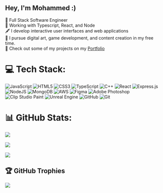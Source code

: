 ## Hey, I'm Mohammed :)

🍎 Full Stack Software Engineer</br>
📜 Working with Typescript, React, and Node</br>
🖋️ I develop interactive user interfaces and web applications</br>
🎨 I pursue digital art, game development, and content creation in my free time.</br>
🌠 Check out some of my projects on my [Portfolio](https://mgahelrasoul.com/)</br>


# 💻 Tech Stack:
![JavaScript](https://img.shields.io/badge/javascript-%FF9A00.svg?style=for-the-badge&logo=javascript&logoColor=%23F7DF1E&color=FF9A00) 
![HTML5](https://img.shields.io/badge/html5-%23E34F26.svg?style=for-the-badge&logo=html5&logoColor=white)
![CSS3](https://img.shields.io/badge/css3-%2300C4CC.svg?style=for-the-badge&logo=css3&logoColor=white)
![TypeScript](https://img.shields.io/badge/typescript-%23007ACC.svg?style=for-the-badge&logo=typescript&logoColor=white) 
![C++](https://img.shields.io/badge/c++-%2300599C.svg?style=for-the-badge&logo=c%2B%2B&logoColor=white) 
![React](https://img.shields.io/badge/react-%2320232a.svg?style=for-the-badge&logo=react&logoColor=%2361DAFB) 
![Express.js](https://img.shields.io/badge/express.js-%23404d59.svg?style=for-the-badge&logo=express&logoColor=%2361DAFB) 
![NodeJS](https://img.shields.io/badge/node.js-6DA55F?style=for-the-badge&logo=node.js&logoColor=white) 
![MongoDB](https://img.shields.io/badge/MongoDB-%234ea94b.svg?style=for-the-badge&logo=mongodb&logoColor=white) 
![AWS](https://img.shields.io/badge/AWS-%23FF9900.svg?style=for-the-badge&logo=amazon-aws&logoColor=white) 
![Figma](https://img.shields.io/badge/figma-%23F24E1E.svg?style=for-the-badge&logo=figma&logoColor=white) 
![Adobe Photoshop](https://img.shields.io/badge/adobe%20photoshop-%DA1F26.svg?style=for-the-badge&logo=adobe%20photoshop&logoColor=white&color=DA1F26) 
![Clip Studio Paint](https://img.shields.io/badge/ClipStudioPaint-%D1D1D1.svg?style=for-the-badge&logo=ClipStudioPaint&logoColor=white&color=D1D1D1) 
![Unreal Engine](https://img.shields.io/badge/unrealengine-%23313131.svg?style=for-the-badge&logo=unrealengine&logoColor=white) 
![GitHub](https://img.shields.io/badge/github-%23121011.svg?style=for-the-badge&logo=github&logoColor=white)
![Git](https://img.shields.io/badge/git-%49021F.svg?style=for-the-badge&logo=git&logoColor=white&color=49021F) 

# 📊 GitHub Stats:
![](https://github-readme-stats.vercel.app/api/top-langs/?username=MGahelrasoul&theme=gotham&hide_border=false&include_all_commits=false&count_private=false&layout=compact)</br></br>
![](https://github-readme-stats.vercel.app/api?username=MGahelrasoul&theme=gotham&hide_border=false&include_all_commits=false&count_private=false)<br/></br>
![](https://nirzak-streak-stats.vercel.app/?user=MGahelrasoul&theme=gotham&hide_border=false)<br/>

## 🏆 GitHub Trophies
![](https://github-profile-trophy.vercel.app/?username=MGahelrasoul&theme=monokai&no-frame=true&no-bg=true&margin-w=4)

<!-- Proudly created with GPRM ( https://gprm.itsvg.in ) -->
